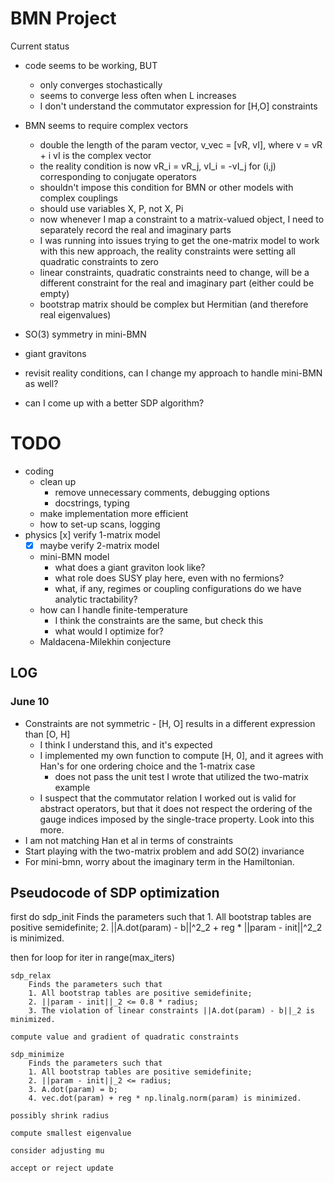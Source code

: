 # BMN Project

Current status
- code seems to be working, BUT
    - only converges stochastically
    - seems to converge less often when L increases
    - I don't understand the commutator expression for [H,O] constraints
- BMN seems to require complex vectors
    - double the length of the param vector, v_vec = [vR, vI], where v = vR + i vI is the complex vector
    - the reality condition is now vR_i = vR_j, vI_i = -vI_j for (i,j) corresponding to conjugate operators
    - shouldn't impose this condition for BMN or other models with complex couplings
    - should use variables X, P, not X, Pi
    - now whenever I map a constraint to a matrix-valued object, I need to separately record the real and imaginary parts
    - I was running into issues trying to get the one-matrix model to work with this new approach, the reality constraints were setting all quadratic constraints to zero
    - linear constraints, quadratic constraints need to change, will be a different constraint for the real and imaginary part (either could be empty)
    - bootstrap matrix should be complex but Hermitian (and therefore real eigenvalues)


- SO(3) symmetry in mini-BMN
- giant gravitons
- revisit reality conditions, can I change my approach to handle mini-BMN as well?
- can I come up with a better SDP algorithm?



# TODO
- coding
    - clean up
        - remove unnecessary comments, debugging options
        - docstrings, typing
    - make implementation more efficient
    - how to set-up scans, logging
- physics
    [x] verify 1-matrix model
    - [x] maybe verify 2-matrix model
    - mini-BMN model
        - what does a giant graviton look like?
        - what role does SUSY play here, even with no fermions?
        - what, if any, regimes or coupling configurations do we have analytic tractability?
    - how can I handle finite-temperature
        - I think the constraints are the same, but check this
        - what would I optimize for?
    - Maldacena-Milekhin conjecture

## LOG

### June 10
- Constraints are not symmetric - [H, O] results in a different expression than [O, H]
    - I think I understand this, and it's expected
    - I implemented my own function to compute [H, 0], and it agrees with Han's for one ordering choice and the 1-matrix case
        - does not pass the unit test I wrote that utilized the two-matrix example
    - I suspect that the commutator relation I worked out is valid for abstract operators, but that it does not respect the ordering of the gauge indices imposed by the single-trace property. Look into this more.
- I am not matching Han et al in terms of constraints
- Start playing with the two-matrix problem and add SO(2) invariance
- For mini-bmn, worry about the imaginary term in the Hamiltonian.

## Pseudocode of SDP optimization
first do sdp_init
    Finds the parameters such that
    1. All bootstrap tables are positive semidefinite;
    2. ||A.dot(param) - b||^2_2 + reg * ||param - init||^2_2 is minimized.

then for loop for iter in range(max_iters)

    sdp_relax
        Finds the parameters such that
        1. All bootstrap tables are positive semidefinite;
        2. ||param - init||_2 <= 0.8 * radius;
        3. The violation of linear constraints ||A.dot(param) - b||_2 is minimized.

    compute value and gradient of quadratic constraints

    sdp_minimize
        Finds the parameters such that
        1. All bootstrap tables are positive semidefinite;
        2. ||param - init||_2 <= radius;
        3. A.dot(param) = b;
        4. vec.dot(param) + reg * np.linalg.norm(param) is minimized.

    possibly shrink radius

    compute smallest eigenvalue

    consider adjusting mu

    accept or reject update